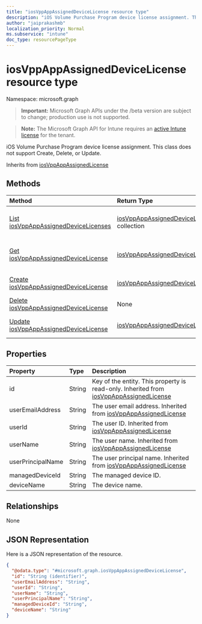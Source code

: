 ```yaml
---
title: "iosVppAppAssignedDeviceLicense resource type"
description: "iOS Volume Purchase Program device license assignment. This class does not support Create, Delete, or Update."
author: "jaiprakashmb"
localization_priority: Normal
ms.subservice: "intune"
doc_type: resourcePageType
---
```


# iosVppAppAssignedDeviceLicense resource type

Namespace: microsoft.graph

> **Important:** Microsoft Graph APIs under the /beta version are subject to change; production use is not supported.

> **Note:** The Microsoft Graph API for Intune requires an [active Intune license](https://go.microsoft.com/fwlink/?linkid=839381) for the tenant.

iOS Volume Purchase Program device license assignment. This class does not support Create, Delete, or Update.


Inherits from [iosVppAppAssignedLicense](../resources/intune-apps-iosvppappassignedlicense.md)

## Methods
|Method|Return Type|Description|
|:---|:---|:---|
|[List iosVppAppAssignedDeviceLicenses](../api/intune-apps-iosvppappassigneddevicelicense-list.md)|[iosVppAppAssignedDeviceLicense](../resources/intune-apps-iosvppappassigneddevicelicense.md) collection|List properties and relationships of the [iosVppAppAssignedDeviceLicense](../resources/intune-apps-iosvppappassigneddevicelicense.md) objects.|
|[Get iosVppAppAssignedDeviceLicense](../api/intune-apps-iosvppappassigneddevicelicense-get.md)|[iosVppAppAssignedDeviceLicense](../resources/intune-apps-iosvppappassigneddevicelicense.md)|Read properties and relationships of the [iosVppAppAssignedDeviceLicense](../resources/intune-apps-iosvppappassigneddevicelicense.md) object.|
|[Create iosVppAppAssignedDeviceLicense](../api/intune-apps-iosvppappassigneddevicelicense-create.md)|[iosVppAppAssignedDeviceLicense](../resources/intune-apps-iosvppappassigneddevicelicense.md)|Create a new [iosVppAppAssignedDeviceLicense](../resources/intune-apps-iosvppappassigneddevicelicense.md) object.|
|[Delete iosVppAppAssignedDeviceLicense](../api/intune-apps-iosvppappassigneddevicelicense-delete.md)|None|Deletes a [iosVppAppAssignedDeviceLicense](../resources/intune-apps-iosvppappassigneddevicelicense.md).|
|[Update iosVppAppAssignedDeviceLicense](../api/intune-apps-iosvppappassigneddevicelicense-update.md)|[iosVppAppAssignedDeviceLicense](../resources/intune-apps-iosvppappassigneddevicelicense.md)|Update the properties of a [iosVppAppAssignedDeviceLicense](../resources/intune-apps-iosvppappassigneddevicelicense.md) object.|

## Properties
|Property|Type|Description|
|:---|:---|:---|
|id|String|Key of the entity. This property is read-only. Inherited from [iosVppAppAssignedLicense](../resources/intune-apps-iosvppappassignedlicense.md)|
|userEmailAddress|String|The user email address. Inherited from [iosVppAppAssignedLicense](../resources/intune-apps-iosvppappassignedlicense.md)|
|userId|String|The user ID. Inherited from [iosVppAppAssignedLicense](../resources/intune-apps-iosvppappassignedlicense.md)|
|userName|String|The user name. Inherited from [iosVppAppAssignedLicense](../resources/intune-apps-iosvppappassignedlicense.md)|
|userPrincipalName|String|The user principal name. Inherited from [iosVppAppAssignedLicense](../resources/intune-apps-iosvppappassignedlicense.md)|
|managedDeviceId|String|The managed device ID.|
|deviceName|String|The device name.|

## Relationships
None

## JSON Representation
Here is a JSON representation of the resource.
<!-- {
  "blockType": "resource",
  "keyProperty": "id",
  "@odata.type": "microsoft.graph.iosVppAppAssignedDeviceLicense"
}
-->
``` json
{
  "@odata.type": "#microsoft.graph.iosVppAppAssignedDeviceLicense",
  "id": "String (identifier)",
  "userEmailAddress": "String",
  "userId": "String",
  "userName": "String",
  "userPrincipalName": "String",
  "managedDeviceId": "String",
  "deviceName": "String"
}
```

